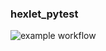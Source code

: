 ### hexlet_pytest
![example workflow](https://github.com/Onoiro/Hexlet_pytest/actions/workflows/hexlet-pytest.yml/badge.svg)
